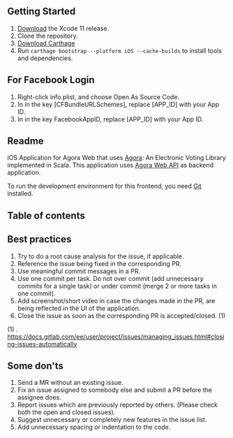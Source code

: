 ## Getting Started

1. [Download](https://developer.apple.com/xcode/download/) the Xcode 11 release.
2. Clone the repository. 
3. [Download Carthage](https://github.com/Carthage/Carthage)
4. Run `carthage bootstrap --platform iOS --cache-builds` to install tools and dependencies.

## For Facebook Login
1. Right-click info.plist, and choose Open As Source Code.
2. In <array><string> in the key [CFBundleURLSchemes], replace [APP_ID] with your App ID.
3. In <string> in the key FacebookAppID, replace [APP_ID] with your App ID.


## Readme

iOS Application for Agora Web that uses [Agora](https://gitlab.com/aossie/Agora/): An Electronic Voting Library implemented in Scala. This application uses [Agora Web API](https://gitlab.com/aossie/Agora-Web) as backend application.

To run the development environment for this frontend, you need [Git](https://git-scm.com/) installed.

## Table of contents


## Best practices

1. Try to do a root cause analysis for the issue, if applicable.
2. Reference the issue being fixed in the corresponding PR.
3. Use meaningful commit messages in a PR.
4. Use one commit per task. Do not over commit (add unnecessary commits for a single task) or under commit (merge 2 or more tasks in one commit).
5. Add screenshot/short video in case the changes made in the PR, are being reflected in the UI of the application.
6. Close the issue as soon as the corresponding PR is accepted/closed. (1)

(1) . https://docs.gitlab.com/ee/user/project/issues/managing_issues.html#closing-issues-automatically


## Some don'ts

1. Send a MR without an existing issue.
2. Fix an issue assigned to somebody else and submit a PR before the assignee does.
3. Report issues which are previously reported by others. (Please check both the open and closed issues).
4. Suggest unnecessary or completely new features in the issue list.
5. Add unnecessary spacing or indentation to the code.
